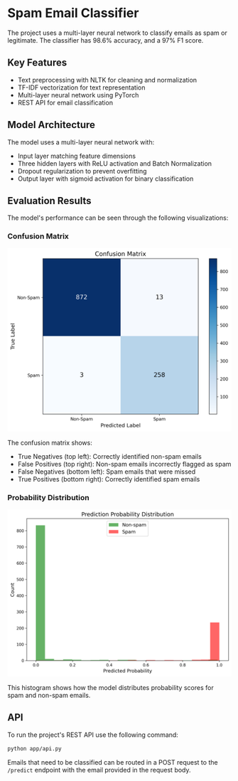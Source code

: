 # Spam Email Classifier

The project uses a multi-layer neural network to classify emails as spam or legitimate. The classifier has 98.6% accuracy, and a 97% F1 score.

## Key Features

- Text preprocessing with NLTK for cleaning and normalization
- TF-IDF vectorization for text representation
- Multi-layer neural network using PyTorch
- REST API for email classification

## Model Architecture

The model uses a multi-layer neural network with:

- Input layer matching feature dimensions
- Three hidden layers with ReLU activation and Batch Normalization
- Dropout regularization to prevent overfitting
- Output layer with sigmoid activation for binary classification

## Evaluation Results

The model's performance can be seen through the following visualizations:

### Confusion Matrix

![Confusion Matrix](visualizations/confusion_matrix.png)

The confusion matrix shows:

- True Negatives (top left): Correctly identified non-spam emails
- False Positives (top right): Non-spam emails incorrectly flagged as spam
- False Negatives (bottom left): Spam emails that were missed
- True Positives (bottom right): Correctly identified spam emails

### Probability Distribution

![Probability Distribution](visualizations/probability_distribution.png)

This histogram shows how the model distributes probability scores for spam and non-spam emails.

## API

To run the project's REST API use the following command:

```bash
python app/api.py
```

Emails that need to be classified can be routed in a POST request to the `/predict` endpoint with the email provided in the request body.

